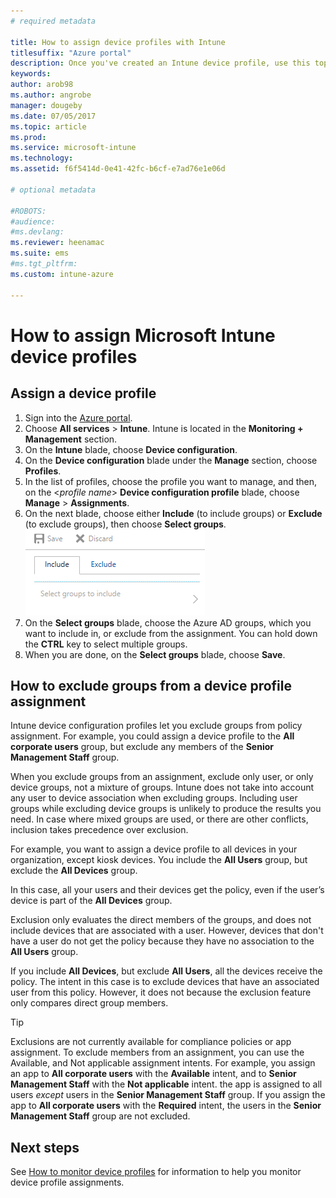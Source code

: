 ```yaml
---
# required metadata

title: How to assign device profiles with Intune
titlesuffix: "Azure portal"
description: Once you've created an Intune device profile, use this topic to learn how to assign it to devices."
keywords:
author: arob98
ms.author: angrobe
manager: dougeby
ms.date: 07/05/2017
ms.topic: article
ms.prod:
ms.service: microsoft-intune
ms.technology:
ms.assetid: f6f5414d-0e41-42fc-b6cf-e7ad76e1e06d

# optional metadata

#ROBOTS:
#audience:
#ms.devlang:
ms.reviewer: heenamac
ms.suite: ems
#ms.tgt_pltfrm:
ms.custom: intune-azure

---
```


# How to assign Microsoft Intune device profiles

## Assign a device profile

1. Sign into the [Azure portal](https://portal.azure.com).
2. Choose **All services** > **Intune**. Intune is located in the **Monitoring + Management** section.
3. On the **Intune** blade, choose **Device configuration**.
2. On the **Device configuration** blade under the **Manage** section, choose **Profiles**.
2. In the list of profiles, choose the profile you want to manage, and then, on the <*profile name*> **Device configuration profile** blade, choose **Manage** > **Assignments**.
3. On the next blade, choose either **Include** (to include groups) or **Exclude** (to exclude groups), then choose **Select groups**.
![Include and exclude groups from a profile assignment.](./media/group-include-exclude.png)
4. On the **Select groups** blade, choose the Azure AD groups, which you want to include in, or exclude from the assignment. You can hold down the **CTRL** key to select multiple groups.
4. When you are done, on the **Select groups** blade, choose **Save**.



## How to exclude groups from a device profile assignment

Intune device configuration profiles let you exclude groups from policy assignment. For example, you could assign a device profile to the **All corporate users** group, but exclude any members of the **Senior Management Staff** group.

When you exclude groups from an assignment, exclude only user, or only device groups, not a mixture of groups. Intune does not take into account any user to device association when excluding groups. Including user groups while excluding device groups is unlikely to produce the results you need. 
In case where mixed groups are used, or there are other conflicts, inclusion takes precedence over exclusion.

For example, you want to assign a device profile to all devices in your organization, except kiosk devices. You include the **All Users** group, but exclude the **All Devices** group.

In this case, all your users and their devices get the policy, even if the user’s device is part of the **All Devices** group. 

Exclusion only evaluates the direct members of the groups, and does not include devices that are associated with a user. However, devices that don't have a user do not get the policy because they have no association to the **All Users** group. 

If you include **All Devices**, but exclude **All Users**, all the devices receive the policy. The intent in this case is to exclude devices that have an associated user from this policy. However, it does not because the exclusion feature only compares direct group members. 

>[!Tip]
>Exclusions are not currently available for compliance policies or app assignment. 
>To exclude members from an assignment, you can use the Available, and Not applicable assignment intents. For example, you assign an app to **All corporate users** with the **Available** intent, and to **Senior Management Staff** with the **Not applicable** intent. the app is assigned to all users *except* users in the **Senior Management Staff** group. If you assign the app to **All corporate users** with the **Required** intent, the users in the **Senior Management Staff** group are not excluded.
 
 	
## Next steps
See [How to monitor device profiles](device-profile-monitor.md) for information to help you monitor device profile assignments.
